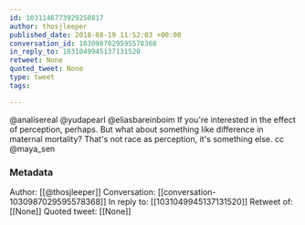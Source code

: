 ```yaml
---
id: 1031146773929250817
author: thosjleeper
published_date: 2018-08-19 11:52:03 +00:00
conversation_id: 1030987029595578368
in_reply_to: 1031049945137131520
retweet: None
quoted_tweet: None
type: tweet
tags:

---
```


@analisereal @yudapearl @eliasbareinboim If you're interested in the effect of perception, perhaps. But what about something like difference in maternal mortality? That's not race as perception, it's something else. cc @maya_sen

### Metadata

Author: [[@thosjleeper]]
Conversation: [[conversation-1030987029595578368]]
In reply to: [[1031049945137131520]]
Retweet of: [[None]]
Quoted tweet: [[None]]
